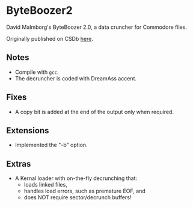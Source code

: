 # ByteBoozer2
David Malmborg's ByteBoozer 2.0, a data cruncher for Commodore files.

Originally published on CSDb [here](http://csdb.dk/release/?id=145031).

## Notes
- Compile with `gcc`.
- The decruncher is coded with DreamAss accent.

## Fixes
- A copy bit is added at the end of the output only when required.

## Extensions
- Implemented the "-b" option.

## Extras
- A Kernal loader with on-the-fly decrunching that:
  - loads linked files, 
  - handles load errors, such as premature EOF, and 
  - does NOT require sector/decrunch buffers!
